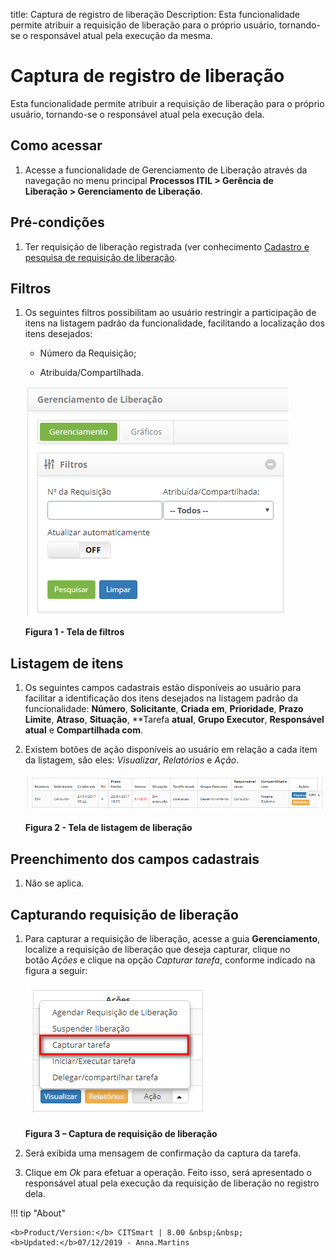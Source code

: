 title: Captura de registro de liberação
Description: Esta funcionalidade permite atribuir a requisição de liberação para
o próprio usuário, tornando-se o responsável atual pela execução da mesma.

# Captura de registro de liberação

Esta funcionalidade permite atribuir a requisição de liberação para o próprio
usuário, tornando-se o responsável atual pela execução dela.

Como acessar
------------

1.  Acesse a funcionalidade de Gerenciamento de Liberação através da
    navegação no menu principal **Processos ITIL \> Gerência de
    Liberação \> Gerenciamento de Liberação**.

Pré-condições
-------------

1.  Ter requisição de liberação registrada (ver conhecimento [Cadastro e
    pesquisa de requisição de
    liberação]().

Filtros
-------

1.  Os seguintes filtros possibilitam ao usuário restringir a participação de
    itens na listagem padrão da funcionalidade, facilitando a localização dos
    itens desejados:

    -   Número da Requisição;

    -   Atribuída/Compartilhada.

    ![Criar](images/capture-1.png)

    **Figura 1 - Tela de filtros**

Listagem de itens
-----------------

1.  Os seguintes campos cadastrais estão disponíveis ao usuário para facilitar a
    identificação dos itens desejados na listagem padrão da
    funcionalidade: **Número**, **Solicitante**, **Criada**
    **em**, **Prioridade**, **Prazo Limite**, **Atraso**, **Situação**, **Tarefa
    **atual**, **Grupo Executor**, **Responsável atual** e **Compartilhada com**.

2.  Existem botões de ação disponíveis ao usuário em relação a cada item da
    listagem, são eles: *Visualizar*, *Relatórios* e *Ação*.

    ![Criar](images/capture-2.png)

    **Figura 2 - Tela de listagem de liberação**

Preenchimento dos campos cadastrais
-----------------------------------

1.  Não se aplica.

Capturando requisição de liberação
----------------------------------

1.  Para capturar a requisição de liberação, acesse a guia **Gerenciamento**,
    localize a requisição de liberação que deseja capturar, clique no
    botão *Ações* e clique na opção *Capturar tarefa*, conforme indicado na
    figura a seguir:

    ![Criar](images/capture-3.png)

    **Figura 3 – Captura de requisição de liberação**

1.  Será exibida uma mensagem de confirmação da captura da tarefa.

2.  Clique em *Ok* para efetuar a operação. Feito isso, será apresentado o
    responsável atual pela execução da requisição de liberação no registro dela.

!!! tip "About"

    <b>Product/Version:</b> CITSmart | 8.00 &nbsp;&nbsp;
    <b>Updated:</b>07/12/2019 - Anna.Martins
